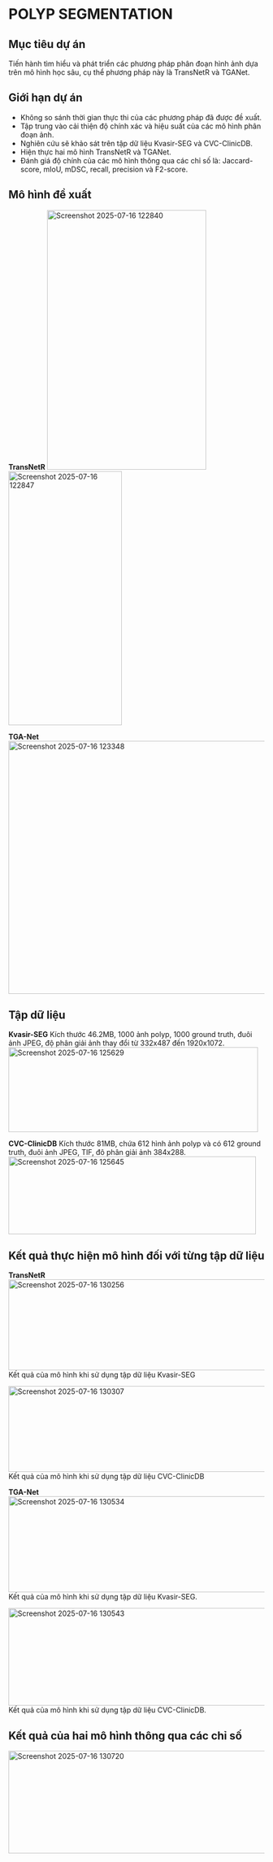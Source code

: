 # POLYP SEGMENTATION
## Mục tiêu dự án 
Tiến hành tìm hiểu và phát triển các phương pháp phân đoạn hình ảnh dựa trên mô hình học sâu, cụ thể phương pháp này là TransNetR và TGANet.
## Giới hạn dự án
- Không so sánh thời gian thực thi của các phương pháp đã được đề xuất.
- Tập trung vào cải thiện độ chính xác và hiệu suất của các mô hình phân đoạn ảnh.
- Nghiên cứu sẽ khảo sát trên tập dữ liệu Kvasir-SEG và CVC-ClinicDB.
- Hiện thực hai mô hình TransNetR và TGANet.
- Đánh giá độ chính của các mô hình thông qua các chỉ số là: Jaccard-score, mIoU, mDSC, recall, precision và F2-score.


## Mô hình đề xuất


**TransNetR**
<img width="313" height="511" alt="Screenshot 2025-07-16 122840" src="https://github.com/user-attachments/assets/22a8b308-da0c-4861-a70e-8fef50e60dc0" />
<img width="223" height="500" alt="Screenshot 2025-07-16 122847" src="https://github.com/user-attachments/assets/431540fa-bd59-495e-85c4-3711a4c81fec" />


**TGA-Net**
<img width="630" height="498" alt="Screenshot 2025-07-16 123348" src="https://github.com/user-attachments/assets/217bf8bb-97e5-426d-b41e-ed488fb87787" />


## Tập dữ liệu


**Kvasir-SEG**
Kích thước 46.2MB, 1000 ảnh polyp, 1000 ground truth, đuôi ảnh JPEG, độ phân giải ảnh thay đổi từ 332x487 đến 1920x1072.
<img width="491" height="167" alt="Screenshot 2025-07-16 125629" src="https://github.com/user-attachments/assets/64a05aea-0d7e-40b8-b2e8-defb1aee2a76" />


**CVC-ClinicDB**
Kích thước 81MB, chứa 612 hình ảnh polyp và có 612 ground truth, đuôi ảnh JPEG, TIF, đô phân giải ảnh 384x288.
<img width="487" height="153" alt="Screenshot 2025-07-16 125645" src="https://github.com/user-attachments/assets/cc71d8ca-b7bc-45fa-a47c-7123d92f8867" />
## Kết quả thực hiện mô hình đối với từng tập dữ liệu


**TransNetR**  
<img width="692" height="179" alt="Screenshot 2025-07-16 130256" src="https://github.com/user-attachments/assets/9fa662c4-90a8-4a34-96e8-9289bbb2efc9" />
Kết quả của mô hình khi sử dụng tập dữ liệu Kvasir-SEG


<img width="700" height="169" alt="Screenshot 2025-07-16 130307" src="https://github.com/user-attachments/assets/aa2b8914-97f0-4162-bf7c-d065eeaa4bad" />
Kết quả của mô hình khi sử dụng tập dữ liệu CVC-ClinicDB


**TGA-Net**
<img width="672" height="189" alt="Screenshot 2025-07-16 130534" src="https://github.com/user-attachments/assets/9d938fb5-01d8-497e-a83b-fbd3dd3f6209" />
Kết quả của mô hình khi sử dụng tập dữ liệu Kvasir-SEG.


<img width="672" height="192" alt="Screenshot 2025-07-16 130543" src="https://github.com/user-attachments/assets/ca92b91e-de8b-4be5-b0fe-437de8141514" />
Kết quả của mô hình khi sử dụng tập dữ liệu CVC-ClinicDB.


## Kết quả của hai mô hình thông qua các chỉ số
<img width="716" height="202" alt="Screenshot 2025-07-16 130720" src="https://github.com/user-attachments/assets/4e5f1689-ae50-4841-835f-3f106ac71dcc" />
